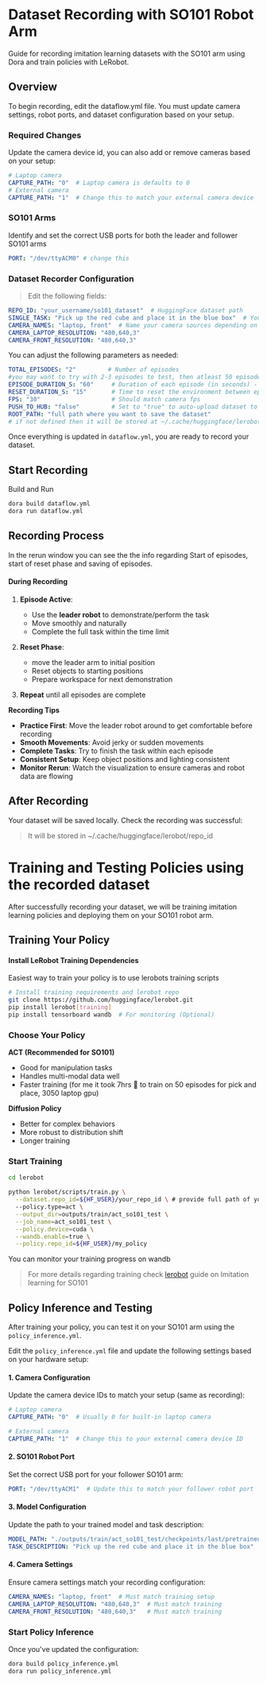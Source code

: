 # Dataset Recording with SO101 Robot Arm

Guide for recording imitation learning datasets with the SO101 arm using Dora and train policies with LeRobot.

## Overview

To begin recording, edit the dataflow.yml file. You must update camera settings, robot ports, and dataset configuration based on your setup.

### Required Changes

Update the camera device id, you can also add or remove cameras based on your setup:

```yaml
# Laptop camera
CAPTURE_PATH: "0"  # Laptop camera is defaults to 0
# External camera
CAPTURE_PATH: "1"  # Change this to match your external camera device
```
### SO101 Arms

Identify and set the correct USB ports for both the leader and follower SO101 arms
```yaml
PORT: "/dev/ttyACM0" # change this
```
### Dataset Recorder Configuration

>Edit the following fields:

```yaml
REPO_ID: "your_username/so101_dataset"  # HuggingFace dataset path
SINGLE_TASK: "Pick up the red cube and place it in the blue box"  # Your task description
CAMERA_NAMES: "laptop, front"  # Name your camera sources depending on your setup
CAMERA_LAPTOP_RESOLUTION: "480,640,3"
CAMERA_FRONT_RESOLUTION: "480,640,3"
```

You can adjust the following parameters as needed:

```yaml
TOTAL_EPISODES: "2"         # Number of episodes 
#you may want to try with 2-3 episodes to test, then atleast 50 episodes for training is recommended
EPISODE_DURATION_S: "60"     # Duration of each episode (in seconds) - depends on complexity of task
RESET_DURATION_S: "15"       # Time to reset the environment between episodes
FPS: "30"                    # Should match camera fps
PUSH_TO_HUB: "false"         # Set to "true" to auto-upload dataset to HuggingFace
ROOT_PATH: "full path where you want to save the dataset" 
# if not defined then it will be stored at ~/.cache/huggingface/lerobot/repo_id
```

Once everything is updated in `dataflow.yml`, you are ready to record your dataset.

## Start Recording
Build and Run

```bash
dora build dataflow.yml
dora run dataflow.yml
```

## Recording Process

In the rerun window you can see the the info regarding Start of episodes, start of reset phase and saving of episodes.

#### During Recording

1. **Episode Active**:
   - Use the **leader robot** to demonstrate/perform the task
   - Move smoothly and naturally
   - Complete the full task within the time limit

2. **Reset Phase**:
   - move the leader arm to initial position
   - Reset objects to starting positions
   - Prepare workspace for next demonstration

3. **Repeat** until all episodes are complete

**Recording Tips**

- **Practice First**: Move the leader robot around to get comfortable before recording
- **Smooth Movements**: Avoid jerky or sudden movements
- **Complete Tasks**: Try to finish the task within each episode
- **Consistent Setup**: Keep object positions and lighting consistent
- **Monitor Rerun**: Watch the visualization to ensure cameras and robot data are flowing

## After Recording

Your dataset will be saved locally. Check the recording was successful:
>It will be stored in ~/.cache/huggingface/lerobot/repo_id


# Training and Testing Policies using the recorded dataset

After successfully recording your dataset, we will be training imitation learning policies and deploying them on your SO101 robot arm.

## Training Your Policy

#### Install LeRobot Training Dependencies

Easiest way to train your policy is to use lerobots training scripts
```bash
# Install training requirements and lerobot repo
git clone https://github.com/huggingface/lerobot.git
pip install lerobot[training]
pip install tensorboard wandb  # For monitoring (Optional)
```

### Choose Your Policy

**ACT (Recommended for SO101)**
- Good for manipulation tasks
- Handles multi-modal data well
- Faster training (for me it took 7hrs 🥺 to train on 50 episodes for pick and place, 3050 laptop gpu)

**Diffusion Policy**
- Better for complex behaviors
- More robust to distribution shift
- Longer training


### Start Training

```bash
cd lerobot

python lerobot/scripts/train.py \
  --dataset.repo_id=${HF_USER}/your_repo_id \ # provide full path of your dataset
  --policy.type=act \
  --output_dir=outputs/train/act_so101_test \
  --job_name=act_so101_test \
  --policy.device=cuda \
  --wandb.enable=true \
  --policy.repo_id=${HF_USER}/my_policy
```

You can monitor your training progress on wandb
> For more details regarding training check [lerobot](https://huggingface.co/docs/lerobot/en/il_robots#train-a-policy) guide on Imitation learning for SO101

## Policy Inference and Testing

After training your policy, you can test it on your SO101 arm using the `policy_inference.yml`.

Edit the `policy_inference.yml` file and update the following settings based on your hardware setup:

#### 1. Camera Configuration

Update the camera device IDs to match your setup (same as recording):

```yaml
# Laptop camera
CAPTURE_PATH: "0"  # Usually 0 for built-in laptop camera

# External camera  
CAPTURE_PATH: "1"  # Change this to your external camera device ID
```

#### 2. SO101 Robot Port

Set the correct USB port for your follower SO101 arm:

```yaml
PORT: "/dev/ttyACM1"  # Update this to match your follower robot port
```

#### 3. Model Configuration

Update the path to your trained model and task description:

```yaml
MODEL_PATH: "./outputs/train/act_so101_test/checkpoints/last/pretrained_model"  # Path to your trained model
TASK_DESCRIPTION: "Pick up the red cube and place it in the blue box"
```

#### 4. Camera Settings

Ensure camera settings match your recording configuration:

```yaml
CAMERA_NAMES: "laptop, front"  # Must match training setup
CAMERA_LAPTOP_RESOLUTION: "480,640,3"  # Must match training
CAMERA_FRONT_RESOLUTION: "480,640,3"   # Must match training
```

### Start Policy Inference

Once you've updated the configuration:

```bash
dora build policy_inference.yml
dora run policy_inference.yml
```